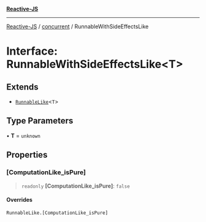 [**Reactive-JS**](../../README.md)

***

[Reactive-JS](../../README.md) / [concurrent](../README.md) / RunnableWithSideEffectsLike

# Interface: RunnableWithSideEffectsLike\<T\>

## Extends

- [`RunnableLike`](RunnableLike.md)\<`T`\>

## Type Parameters

• **T** = `unknown`

## Properties

### \[ComputationLike\_isPure\]

> `readonly` **\[ComputationLike\_isPure\]**: `false`

#### Overrides

`RunnableLike.[ComputationLike_isPure]`
